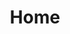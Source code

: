 ---
layout: index
title: Home
lang: en
permalink: /en

strings:
  title-who-are-we: Who are we?
  desc-who-are-we: We are a group of students and professionnal developers, grouped to create useful tools for community. Our goal is to help each other, develop common projects and the watchword is friendship!
  
  title-what-do-we-do: What do we do?
  desc-what-do-we-do: We have an ideal of open source, so all our projects are, and donations allow us to pay hosting of services we provide. Some day, maybe, our projects will become important enough for us to make it become our job, but waiting that, we love you all!
  
  title-our-projects: Our projects
  
  name-pdba: PDBA
  desc-pdba: Python Discord Bot Agregator
  name-discorn: Discorn
  desc-discorn: Discorn is an encrypted and decentralized chatting protocol based on cryptocurrencies.

  title-support-us: Support us
  desc-support-us: We didn’t make a donations system yet, but the links will be here when availables.

  in-other-languages: In other languages
---